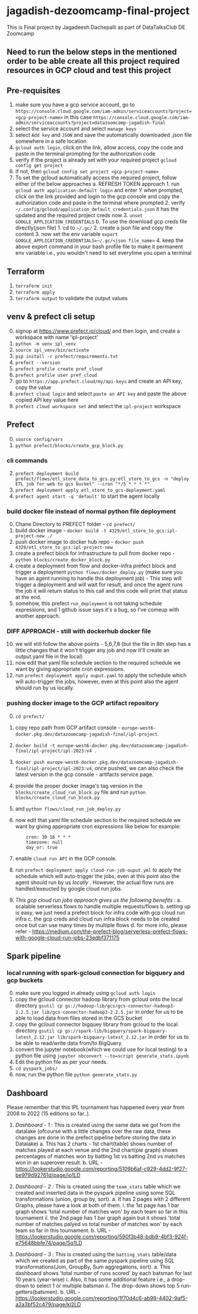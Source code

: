 # jagadish-dezoomcamp-final-project
This is Final project by Jagadeesh Dachepalli as part of DataTalksClub DE Zoomcamp 

## Need to run the below steps in the mentioned order to be able create all this project required resources in GCP cloud and test this project

## Pre-requisites
1. make sure you have a gcp service account, go to `https://console.cloud.google.com/iam-admin/serviceaccounts?project=<gcp-project-name>` in this case `https://console.cloud.google.com/iam-admin/serviceaccounts?project=datazoomcamp-jagadish-final` 
2. select the service account and select `manage keys`
3. select `Add key` and `JSON` and save the automatically downloaded .json file somewhere in a safe location
4. `gcloud auth login`, click on the link, allow access, copy the code and paste in the terminal prompting for the authorization code
5. verify if the project is already set with your required project `gcloud config get project`
6. if not, then `gcloud config set project <gcp-project-name>`
7. To set the gcloud automatically access the required project, follow either of the below approaches
    a. REFRESH TOKEN approach
        1. run `gcloud auth application-default login` and enter Y when prompted, click on the link provided and login to the gcp console and copy the authorization code and paste in the terminal where prompted
        2. verify `~/.config/gcloud/application_default_credentials.json` it has the updated and the required project creds now
        3. `unset GOOGLE_APPLICATION_CREDENTIALS`
    b. To use the download gcp creds file directly(json file)
        1. cd to `~/.gc/`
        2. create a json file and copy the content
        3. now set the env variable `export GOOGLE_APPLICATION_CREDENTIALS=~/.gc/<json file_name>`
        4. keep the above export command in your bash profile file to make it permanent env variable i.e., you wouldn't need to set everytime you open a terminal

## Terraform
1. `terraform init`
2. `terraform apply`
3. `terraform output` to validate the output values


## venv & prefect cli setup
0. signup at https://www.prefect.io/cloud/ and then login, and create a workspace with name 'ipl-project'
1. `python -m venv ipl_venv`
2. `source ipl_venv/bin/activate`
3. `pip install -r prefect/requirements.txt`
4. `prefect --version`
5. `prefect profile create pref_cloud`
6. `prefect profile user pref_cloud`
7. go to `https://app.prefect.cloud/my/api-keys` and create an API key, copy the value
8. `prefect cloud login` and select `paste an API key` and paste the above copied API key value here
9. `prefect cloud workspace set` and select the `ipl-project` workspace


## Prefect
0. `source config/vars`
1. `python prefect/blocks/create_gcp_block.py`
### cli commands
2. `prefect deployment build prefect/flows/etl_store_data_to_gcs.py:etl_store_to_gcs -n "deploy ETL job for web to gcs bucket" --cron "*/5 * * * *"`
3. `prefect deployment apply etl_store_to_gcs-deployment.yaml`
4. `prefect agent start -q 'default'` to start the agent locally
### build docker file instead of normal python file deployment
0. Chane Directory to PREFECT folder - `cd prefect/`
5. build docker image - `docker build -t 4329/etl_store_to_gcs:ipl-project-new ./`
6. push docker image to docker hub repo - `docker push 4329/etl_store_to_gcs:ipl-project-new`
7. create a prefect block for infrastructure to pull from docker repo - `python blocks/create_docker_block.py`
8. create a deployment from flow and docker-infra prefect block and trigger a deployment `python flows/docker_deploy.py` (make sure you have an agent running to handle this deployment job) - This step will trigger a deployment and will wait for result, and once the agent runs the job it will return status to this call and this code will print that status at the end.
9. somehow, this prefect `run_deployment` is not taking schedule expressions, and 1 github issue says it's a bug, so I've comeup with another approach.

### DIFF APPROACH - still with dockerhub docker file
10. we will still follow the above points - 5,6,7,8 (but the file in 8th step has a little changes that it won't trigger any job and now it'll create an output.yaml file in the local)
11. now edit that yaml file schedule section to the required schedule we want by giving appropriate cron expressions.
12. run `prefect deployment apply ouput.yaml` to apply the schedule which will auto-trigger the jobs, however, even at this point also the agent should run by us locally.

### pushing docker image to the GCP artifact repository
0. `cd prefect/`
1. copy repo path from GCP artifact console - `europe-west6-docker.pkg.dev/datazoomcamp-jagadish-final/ipl-project`.
2. `docker build -t europe-west6-docker.pkg.dev/datazoomcamp-jagadish-final/ipl-project/ipl-2023:v4 .`
3. `docker push europe-west6-docker.pkg.dev/datazoomcamp-jagadish-final/ipl-project/ipl-2023:v4`, once pushed, we can also check the latest version in the gcp console - artifacts service page.
4. provide the proper docker image's tag version in the `blocks/create_cloud_run_block.py` file and run `python blocks/create_cloud_run_block.py` 
5.  and `python flows/cloud_run_job_deploy.py`
6. now edit that yaml file schedule section to the required schedule we want by giving appropriate cron expressions like below for example:
    ```schedule:
        cron: 30 16 * * *
        timezone: null
        day_or: true
    ```
7. enable `cloud run API` in the GCP console.
8. run `prefect deployment apply cloud-run-job-ouput.yml` to apply the schedule which will auto-trigger the jobs, even at this point also the agent should run by us *locally* . However, the actual flow runs are handled/exeucted by google cloud run jobs.

9. *This gcp cloud run jobs approach gives us the following benefits* :
    a. scalable serverless flows to handle multiple requests/flows
    b. setting up is easy, we just need a prefect block for infra code with gcp cloud run infra
    c. the gcp creds and cloud run infra block needs to be created once but can use many times by multiple flows
    d. for more info, please refer - https://medium.com/the-prefect-blog/serverless-prefect-flows-with-google-cloud-run-jobs-23edbf371175


## Spark pipeline
### local running with spark-gcloud connection for bigquery and gcp buckets
0. make sure you logged in already using `gcloud auth login`
1. copy the gcloud connector hadoop library from gcloud onto the local directory `gsutil cp gs://hadoop-lib/gcs/gcs-connector-hadoop3-2.2.5.jar lib/gcs-connector-hadoop3-2.2.5.jar` in order for us to be able to load data from files stored in the GCS bucket
2. copy the gcloud connector bigquey library from gcloud to the local directory `gsutil cp gs://spark-lib/bigquery/spark-bigquery-latest_2.12.jar lib/spark-bigquery-latest_2.12.jar` in order for us to be able to read/write data from/to BigQuery.
3. convert the jupyter notebook(which we could use for local testing) to a python file using `jupyter nbconvert --to=script generate_stats.ipynb `
4. Edit the python file as per your needs.
5. `cd pyspark_jobs/`
5. now, run the python file `python generate_stats.py`




## Dashboard
Please remember that this IPL tournament has happened every year from 2008 to 2022 (15 editions so far..).

1. *Dashboard - 1* : This is created using the same data we got from the datalake (ofcourse with a little changes over the raw data, these changes are done in the prefect pipeline before storing the data in Datalake)
    a. This has 2 charts -  1st chart(table) shows number of matches played at each venue and the 2nd 
    chart(pie graph) shows percentages of matches won by batting 1st vs batting 2nd vs matches won in an superover result.
    b. URL - https://lookerstudio.google.com/reporting/5109b6af-c929-4dd2-9f27-be979d92761d/page/io1LD

2. *Dashboard - 2* : This is created using the `team_stats` table which we created and inserted data in the pyspark pipeline using some SQL transformations (union, group by, sort). 
    a. It has 2 pages with 2 different Graphs, please have a look at both of them.
        i. the 1st page has 1 bar graph shows 'total number of matches won' by each team so far in this tournament
        ii. the 2nd page has 1 bar graph again but it shows 'total number of matches palyed vs total number of matches won' by each team so far in this tournament.
    b. URL - https://lookerstudio.google.com/reporting/590f3b48-bdb9-4bf3-924f-e75648bbfe74/page/Sq1LD

3. *Dashboard - 3* : This is created using the `batting_stats` table/data which we created as part of the same pyspark pipeline using SQL transformations(Join, GroupBy, Sum aggregations, sort). 
    a. This dashboard shows 'total number of runs scored' by each batsman for last 10 years (year-wise)
        i. Also, it has some additional feature i.e., a drop-down to select 1 or multiple batsman
        ii. The drop-down shows top 5 run-getters(batsmen).
    b. URL - https://lookerstudio.google.com/reporting/1f70d4c6-ab99-4402-9af5-a2a3bf52c479/page/kl2LD
